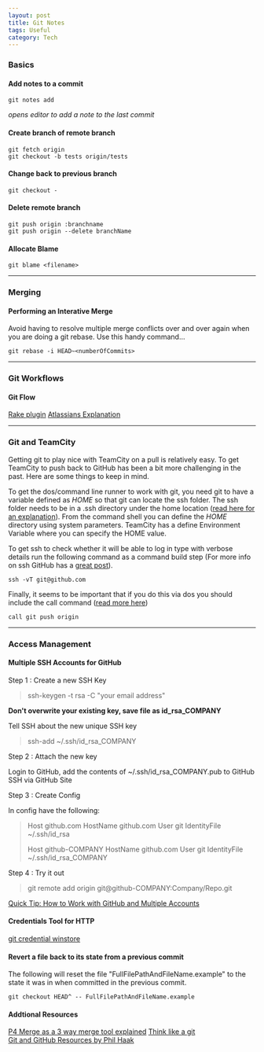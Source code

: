 ```yaml
---
layout: post
title: Git Notes
tags: Useful
category: Tech
---
```

### Basics ###

#### Add notes to a commit ####

~~~
git notes add  
~~~

*opens editor to add a note to the last commit*

#### Create branch of remote branch ####

~~~
git fetch origin  
git checkout -b tests origin/tests  
~~~

#### Change back to previous branch ####

~~~
git checkout -
~~~

#### Delete remote branch ####

~~~
git push origin :branchname  
git push origin --delete branchName
~~~

#### Allocate Blame ####

~~~
git blame <filename>
~~~

-------------------------------------------------------------------------

### Merging ###

#### Performing an Interative Merge ####

Avoid having to resolve multiple merge conflicts over and over again when you are doing a git rebase. Use this handy command...

~~~
git rebase -i HEAD~<numberOfCommits>
~~~

-------------------------------------------------------------------------

### Git Workflows ###

#### Git Flow ####

[Rake plugin](https://github.com/nvie/gitflow)
[Atlassians Explanation](https://www.atlassian.com/git/workflows#!workflow-gitflow)

-------------------------------------------------------------------------

### Git and TeamCity ###

Getting git to play nice with TeamCity on a pull is relatively easy. To get TeamCity to push back to GitHub has been a bit more challenging in the past. Here are some things to keep in mind.  

To get the dos/command line runner to work with git, you need git to have a variable defined as $HOME$ so that git can locate the ssh folder. The ssh folder needs to be in a .ssh directory under the home location ([read here for an explanation](http://catch404.net/2013/01/permission-denied-publickey-issues-with-git-on-windows/)). From the command shell you can define the $HOME$ directory using system parameters. TeamCity has a define Environment Variable where you can specify the HOME value.  

To get ssh to check whether it will be able to log in type with verbose details run the following command as a command build step (For more info on ssh GitHub has a [great post](https://help.github.com/articles/error-permission-denied-publickey)).

~~~
ssh -vT git@github.com
~~~

Finally, it seems to be important that if you do this via dos you should include the call command ([read more here](http://stackoverflow.com/questions/13326487/teamcity-on-successful-build-push-to-git-repo))

~~~
call git push origin
~~~

-------------------------------------------------------------------------

### Access Management ###

#### Multiple SSH Accounts for GitHub ####

Step 1 : Create a new SSH Key

> ssh-keygen -t rsa -C "your email address"  

**Don't overwrite your existing key, save file as id_rsa_COMPANY**

Tell SSH about the new unique SSH key

> ssh-add ~/.ssh/id_rsa_COMPANY

Step 2 : Attach the new key  

Login to GitHub, add the contents of ~/.ssh/id_rsa_COMPANY.pub to GitHub SSH via GitHub Site  

Step 3 : Create Config  

In config have the following:

> Host github.com
> HostName github.com
> User git
> IdentityFile ~/.ssh/id_rsa
>
> Host github-COMPANY
> HostName github.com
> User git
> IdentityFile ~/.ssh/id_rsa_COMPANY

Step 4 : Try it out  

> git remote add origin git@github-COMPANY:Company/Repo.git

[Quick Tip: How to Work with GitHub and Multiple Accounts](http://code.tutsplus.com/tutorials/quick-tip-how-to-work-with-github-and-multiple-accounts--net-22574)  

#### Credentials Tool for HTTP ####

[git credential winstore](https://gitcredentialstore.codeplex.com/)  


#### Revert a file back to its state from a previous commit ####

The following will reset the file "FullFilePathAndFileName.example" to the state it was in when committed in the previous commit.  

~~~
git checkout HEAD^ -- FullFilePathAndFileName.example
~~~

#### Addtional Resources ####

[P4 Merge as a 3 way merge tool explained](http://naleid.com/blog/2013/10/29/how-to-use-p4merge-as-a-3-way-merge-tool-with-git-and-tower-dot-app)
[Think like a git](http://think-like-a-git.net/)  
[Git and GitHub Resources by Phil Haak](http://haacked.com/archive/2014/12/03/git-and-github-resources/)  

